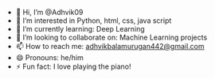 - 👋 Hi, I’m @Adhvik09
- 👀 I’m interested in Python, html, css, java script 
- 🌱 I’m currently learning: Deep Learning
- 💞️ I’m looking to collaborate on: Machine Learning projects
- 📫 How to reach me: adhvikbalamurugan442@gmail.com
- 😄 Pronouns: he/him
- ⚡ Fun fact: I love playing the piano!

<!---
Adhvik09-oss/Adhvik09-oss is a ✨ special ✨ repository because its `README.md` (this file) appears on your GitHub profile.
You can click the Preview link to take a look at your changes.
--->
